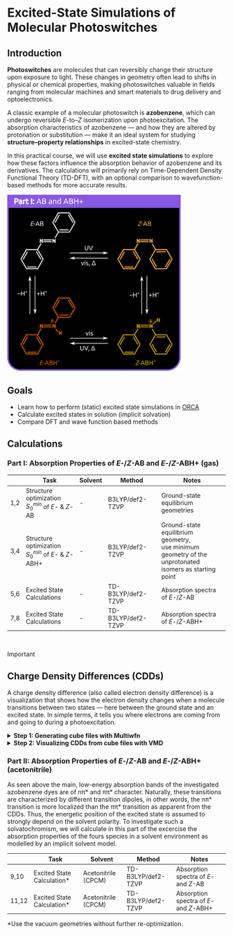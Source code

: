 # Excited-State Simulations of Molecular Photoswitches
## Introduction

**Photoswitches** are molecules that can reversibly change their structure upon exposure to light. 
These changes in geometry often lead to shifts in physical or chemical properties, making photoswitches valuable in fields ranging from molecular machines and smart materials to drug delivery and optoelectronics.

A classic example of a molecular photoswitch is **azobenzene**, which can undergo reversible *E*-to–*Z* isomerization upon photoexcitation. 
The absorption characteristics of azobenzene — and how they are altered by protonation or substitution — make it an ideal system for studying **structure–property relationships** in excited-state chemistry.

In this practical course, we will use **excited state simulations** to explore how these factors influence the absorption behavior of azobenzene and its derivatives. 
The calculations will primarily rely on Time-Dependent Density Functional Theory (TD-DFT), with an optional comparison to wavefunction-based methods for more accurate results.

<img src="https://github.com/CompPhotoChem/bachelor-qc-2/blob/main/azobenzene/img/AB_ABH%2B_black.png" width="400px" />

## Goals

- Learn how to perform (static) excited state simulations in [ORCA](https://www.faccts.de/docs/orca/5.0/tutorials/spec/UVVis.html)
- Calculate excited states in solution (implicit solvation)
- Compare DFT and wave function based methods

## Calculations

### Part I: Absorption Properties of *E*-/*Z*-AB and *E*-/*Z*-ABH+ (gas)

|      | Task                                      | Solvent        | Method         | Notes                                 |
|------|-------------------------------------------|----------------|----------------|---------------------------------------|
| 1,2  | Structure optimization <br> $S_0^{min}$ of *E*- & *Z*-AB     | -  | B3LYP/def2-TZVP |  Ground-state equilibrium geometries |
| 3,4  | Structure optimization  <br> $S_0^{min}$ of *E*- & *Z*-ABH+  | -  | B3LYP/def2-TZVP | Ground-state equilibrium geometry,<br> use minimum geometry of the <br> unprotonated isomers as starting point |
| 5,6  | Excited State Calculations | -  | TD-B3LYP/def2-TZVP | Absorption spectra of *E*-/*Z*-AB |
| 7,8  | Excited State Calculations | -  | TD-B3LYP/def2-TZVP | Absorption spectra of *E*-/*Z*-ABH+ |

<br>

> [!IMPORTANT]  
> ## Charge Density Differences (CDDs)
>
> A charge density difference (also called electron density difference) is a visualization that shows how the electron density changes when a molecule transitions between two states — here between the ground state and an excited state.
> In simple terms, it tells you where electrons are coming from and going to during a photoexcitation.
> 
> <details>
> <summary><strong>Step 1: Generating cube files with Multiwfn </strong></summary>
> <br>
> We will generation the charge density differences from the TD-DFT outputs using [Multiwfn](http://sobereva.com/multiwfn/).
> To this end, you firstly need to convert the orbital files `*.gbw` to `*.molden` files using the ```orca6_2mkl``` function, *e.g.*, 
> ```bash
> orca_2mkl td_ss_E-AB_gas -molden 
> ```
> Next, start Multiwfn and load the `*.molden` file, e.g., run the following in a terminal:
> 
> ```
> multiwfn td_ss_E-AB_gas.molden
> ```
>
> This will open a menu, where you navigate by typing numbers or strings into the terminal.
> To generate a charge density difference cube file, the subsequent choices are listed below:
> 
> ```
> 18        #Electron excitation analysis
> 1         #Analyze and visualize hole-electron distribution, transition dipole moment and transition density
> 'outfile' #Input the path of the ORCA output file
> 'state'   #There are N transitions, analyze which one?  e.g. 1 (for S1)
> 1         #Visualize and analyze hole, electron and transition density and so on
> 2         #High quality grid  , covering whole system, about vieeeeele points in total
> 15        #Output cube file of charge density difference to current folder
> 0         #Return
> 0         #Return
> 0         #Return
> # repeat for all states of interest
> (-10      #Exit)
> ```
> </details>
> 
> <details>
> <summary><strong>Step 2: Visualizing CDDs from cube files with VMD </strong></summary>
> <br>
> To visualize the `*.cub` files, you can use VMD.
> You can open VMD form ther terminal, by simply typing `vmd`.
> 
> To display the charge density differences, you need to display the surface of the elctron hole and electron excess of a transition.
> To this end, go to `Graphics > Representation`. This will open a menu.
> Click the button `Create Rep`, select as the Drawing Method from the Dropdown Menu `Isosurface` and adapt the Isovalue, e.g. use 0.001.
> Change the color of the surface by Choosing in the Coloring Method dropdown menu `Color ID` and choose an ID in the newly appearing dropdown menu, *e.g.* `32` for yellow.
> Repeat these steps, and use the isovalue from before but as negative number, *e.g.*, -0.001 and select a different color, e.g. `23` for blue.
> 
> This shows you your molecule with the two electron densities, whereas in the respective selected transition electron density is shifted (in this example) from blue to yellow.
> This visualization will help you to assess the nature of the electronic transition.
> Below you find a GIF illustrating these steps at the example of the $S_1$ and $S_2$ state of *E*-AB (in vacuum).
>
> <details>
> <summary><strong>🎥 Visualizing a CDD from a cube file with VMD</strong></summary>
> <img src="https://github.com/CompPhotoChem/bachelor-qc-2/blob/main/azobenzene/img/vmd_cdds.gif" width="1000px" />
> </details>
> </details>
>

### Part II: Absorption Properties of *E*-/*Z*-AB and *E*-/*Z*-ABH+ (acetonitrile)

As seen above the main, low-energy absorption bands of the investigated azobenzene dyes are of nπ* and ππ* character.
Naturally, these transitions are characterized by different transition dipoles, in other words, the nπ* transition is more localized than the ππ* transition as apparent from the CDDs.
Thus, the energetic position of the excited state is assumed to strongly depend on the solvent polarity.
To investigate such a solvatochromism, we will calculate in this part of the excercise the absorption properties of the fours species in a solvent environment as modelled by an implicit solvent model.


|      | Task                                      | Solvent        | Method         | Notes                                 |
|------|-------------------------------------------|----------------|----------------|---------------------------------------|
| 9,10  | Excited State Calculation* | Acetonitrile (CPCM)  | TD-B3LYP/def2-TZVP | Absorption spectra of *E*- and *Z*-AB |
| 11,12 | Excited State Calculation* | Acetonitrile (CPCM)  | TD-B3LYP/def2-TZVP | Absorption spectra of *E*- and *Z*-ABH+ |

*Use the vacuum geometries without further re-optimization.

<br>
